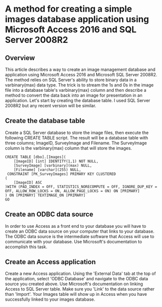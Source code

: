# A method for creating a simple images database application using Microsoft Access 2016 and SQL Server 2008R2
## Overview
This article describes a way to create an image management database and application using Microsoft Access 2016 and Microsoft SQL Server 2008R2.  The method relies on SQL Server's ability to store binary data in a varbinary(max) data type.  The trick is to stream the 1s and 0s in the image file into a database table's varbinary(max) column and then describe a method to convert the data back into an image for presentation in an application. Let's start by creating the database table.  I used SQL Server 2008R2 but any recent version will be similar.
## Create the database table
Create a SQL Server database to store the image files, then execute the following CREATE TABLE script.  The result will be a database table with three columns; ImageID, SurveyImage and Filename.  The SurveyImage column is the varbinary(max) column that will store the images.
```
CREATE TABLE [dbo].[Images](
	[ImageID] [int] IDENTITY(1,1) NOT NULL,
	[SurveyImage] [varbinary](max) NULL,
	[Filename] [varchar](255) NULL,
 CONSTRAINT [PK_SurveyImages] PRIMARY KEY CLUSTERED 
(
	[ImageID] ASC
)WITH (PAD_INDEX = OFF, STATISTICS_NORECOMPUTE = OFF, IGNORE_DUP_KEY = OFF, ALLOW_ROW_LOCKS = ON, ALLOW_PAGE_LOCKS = ON) ON [PRIMARY]
) ON [PRIMARY] TEXTIMAGE_ON [PRIMARY]
GO
```
## Create an ODBC data source  
In order to use Access as a front end to your database you will have to create an ODBC data source on your computer that links to your database. The ODBC data source is the intermediate software that Access will use to communicate with your database. Use Microsoft's documentation to accomplish this task.  
## Create an Access application
Create a new Access application. Using the 'External Data' tab at the top of the application, select 'ODBC Database' and navigate to the ODBC data source you created above. Use Microsoft's documentation on linking Access to SQL Server table. Make sure you 'Link' to the data source rather than 'Import'. Your Images table will show up in Access when you have successfully linked to your images database.

